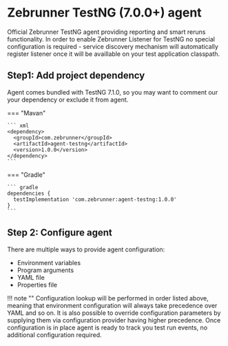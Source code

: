 # Zebrunner TestNG (7.0.0+) agent

Official Zebrunner TestNG agent providing reporting and smart reruns functionality. In order to enable Zebrunner Listener for TestNG no special configuration is required - service discovery mechanism will automatically register listener once it will be availlable on your test application classpath.

## Step1: Add project dependency

Agent comes bundled with TestNG 7.1.0, so you may want to comment our your dependency or exclude it from agent.

=== "Mavan"

    ``` xml
    <dependency>
      <groupId>com.zebrunner</groupId>
      <artifactId>agent-testng</artifactId>
      <version>1.0.0</version>
    </dependency>
    ```

=== "Gradle"

    ``` gradle
    dependencies {
      testImplementation 'com.zebrunner:agent-testng:1.0.0'
    }
    ```

## Step 2: Configure agent

There are multiple ways to provide agent configuration:
* Environment variables
* Program arguments
* YAML file
* Properties file

!!! note ""
    Configuration lookup will be performed in order listed above, meaning that environment configuration will always take precedence over YAML and so on. It is also possible to override configuration parameters by supplying them via configuration provider having higher precedence. Once configuration is in place agent is ready to track you test run events, no additional configuration required.

